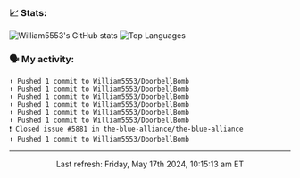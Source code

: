 ### 📈 Stats:
![William5553's GitHub stats](https://github-readme-stats.vercel.app/api?username=william5553&show_icons=true&theme=dark&include_all_commits=true&count_private=true&hide_border=true)
![Top Languages](https://github-readme-stats.vercel.app/api/top-langs/?username=william5553&langs_count=10&layout=compact&theme=dark&include_all_commits=true&count_private=true&hide_border=true)

### 🗣 My activity:
```
⬆️ Pushed 1 commit to William5553/DoorbellBomb
⬆️ Pushed 1 commit to William5553/DoorbellBomb
⬆️ Pushed 1 commit to William5553/DoorbellBomb
⬆️ Pushed 1 commit to William5553/DoorbellBomb
⬆️ Pushed 1 commit to William5553/DoorbellBomb
⬆️ Pushed 1 commit to William5553/DoorbellBomb
❗️ Closed issue #5881 in the-blue-alliance/the-blue-alliance
⬆️ Pushed 1 commit to William5553/DoorbellBomb
```

------------
<p align="center">Last refresh: Friday, May 17th 2024, 10:15:13 am ET</p>
